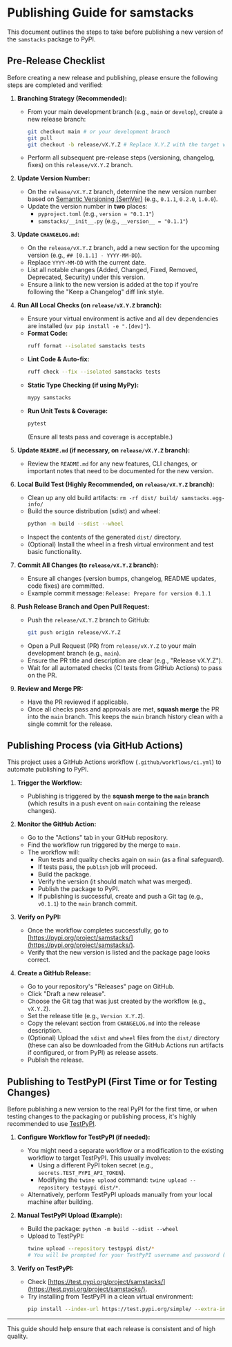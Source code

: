 # Publishing Guide for samstacks

This document outlines the steps to take before publishing a new version of the `samstacks` package to PyPI.

## Pre-Release Checklist

Before creating a new release and publishing, please ensure the following steps are completed and verified:

1.  **Branching Strategy (Recommended):**
    *   From your main development branch (e.g., `main` or `develop`), create a new release branch: 
        ```bash
        git checkout main # or your development branch
        git pull
        git checkout -b release/vX.Y.Z # Replace X.Y.Z with the target version
        ```
    *   Perform all subsequent pre-release steps (versioning, changelog, fixes) on this `release/vX.Y.Z` branch.

2.  **Update Version Number:**
    *   On the `release/vX.Y.Z` branch, determine the new version number based on [Semantic Versioning (SemVer)](https://semver.org) (e.g., `0.1.1`, `0.2.0`, `1.0.0`).
    *   Update the version number in **two** places:
        *   `pyproject.toml` (e.g., `version = "0.1.1"`)
        *   `samstacks/__init__.py` (e.g., `__version__ = "0.1.1"`)

3.  **Update `CHANGELOG.md`:**
    *   On the `release/vX.Y.Z` branch, add a new section for the upcoming version (e.g., `## [0.1.1] - YYYY-MM-DD`).
    *   Replace `YYYY-MM-DD` with the current date.
    *   List all notable changes (Added, Changed, Fixed, Removed, Deprecated, Security) under this version.
    *   Ensure a link to the new version is added at the top if you're following the "Keep a Changelog" diff link style.

4.  **Run All Local Checks (on `release/vX.Y.Z` branch):**
    *   Ensure your virtual environment is active and all dev dependencies are installed (`uv pip install -e ".[dev]"`).
    *   **Format Code:**
        ```bash
        ruff format --isolated samstacks tests
        ```
    *   **Lint Code & Auto-fix:**
        ```bash
        ruff check --fix --isolated samstacks tests
        ```
    *   **Static Type Checking (if using MyPy):**
        ```bash
        mypy samstacks
        ```
    *   **Run Unit Tests & Coverage:**
        ```bash
        pytest
        ```
        (Ensure all tests pass and coverage is acceptable.)

5.  **Update `README.md` (if necessary, on `release/vX.Y.Z` branch):**
    *   Review the `README.md` for any new features, CLI changes, or important notes that need to be documented for the new version.

6.  **Local Build Test (Highly Recommended, on `release/vX.Y.Z` branch):**
    *   Clean up any old build artifacts: `rm -rf dist/ build/ samstacks.egg-info/`
    *   Build the source distribution (sdist) and wheel:
        ```bash
        python -m build --sdist --wheel
        ```
    *   Inspect the contents of the generated `dist/` directory.
    *   (Optional) Install the wheel in a fresh virtual environment and test basic functionality.

7.  **Commit All Changes (to `release/vX.Y.Z` branch):**
    *   Ensure all changes (version bumps, changelog, README updates, code fixes) are committed.
    *   Example commit message: `Release: Prepare for version 0.1.1`

8.  **Push Release Branch and Open Pull Request:**
    *   Push the `release/vX.Y.Z` branch to GitHub:
        ```bash
        git push origin release/vX.Y.Z
        ```
    *   Open a Pull Request (PR) from `release/vX.Y.Z` to your main development branch (e.g., `main`).
    *   Ensure the PR title and description are clear (e.g., "Release vX.Y.Z").
    *   Wait for all automated checks (CI tests from GitHub Actions) to pass on the PR.

9.  **Review and Merge PR:**
    *   Have the PR reviewed if applicable.
    *   Once all checks pass and approvals are met, **squash merge** the PR into the `main` branch. This keeps the `main` branch history clean with a single commit for the release.

## Publishing Process (via GitHub Actions)

This project uses a GitHub Actions workflow (`.github/workflows/ci.yml`) to automate publishing to PyPI.

1.  **Trigger the Workflow:**
    *   Publishing is triggered by the **squash merge to the `main` branch** (which results in a push event on `main` containing the release changes).

2.  **Monitor the GitHub Action:**
    *   Go to the "Actions" tab in your GitHub repository.
    *   Find the workflow run triggered by the merge to `main`.
    *   The workflow will:
        *   Run tests and quality checks again on `main` (as a final safeguard).
        *   If tests pass, the `publish` job will proceed.
        *   Build the package.
        *   Verify the version (it should match what was merged).
        *   Publish the package to PyPI.
        *   If publishing is successful, create and push a Git tag (e.g., `v0.1.1`) to the `main` branch commit.

3.  **Verify on PyPI:**
    *   Once the workflow completes successfully, go to [https://pypi.org/project/samstacks/](https://pypi.org/project/samstacks/).
    *   Verify that the new version is listed and the package page looks correct.

4.  **Create a GitHub Release:**
    *   Go to your repository's "Releases" page on GitHub.
    *   Click "Draft a new release".
    *   Choose the Git tag that was just created by the workflow (e.g., `vX.Y.Z`).
    *   Set the release title (e.g., `Version X.Y.Z`).
    *   Copy the relevant section from `CHANGELOG.md` into the release description.
    *   (Optional) Upload the `sdist` and `wheel` files from the `dist/` directory (these can also be downloaded from the GitHub Actions run artifacts if configured, or from PyPI) as release assets.
    *   Publish the release.

## Publishing to TestPyPI (First Time or for Testing Changes)

Before publishing a new version to the real PyPI for the first time, or when testing changes to the packaging or publishing process, it's highly recommended to use [TestPyPI](https://test.pypi.org/).

1.  **Configure Workflow for TestPyPI (if needed):**
    *   You might need a separate workflow or a modification to the existing workflow to target TestPyPI. This usually involves:
        *   Using a different PyPI token secret (e.g., `secrets.TEST_PYPI_API_TOKEN`).
        *   Modifying the `twine upload` command: `twine upload --repository testpypi dist/*`.
    *   Alternatively, perform TestPyPI uploads manually from your local machine after building.

2.  **Manual TestPyPI Upload (Example):**
    *   Build the package: `python -m build --sdist --wheel`
    *   Upload to TestPyPI:
        ```bash
        twine upload --repository testpypi dist/*
        # You will be prompted for your TestPyPI username and password (or token)
        ```

3.  **Verify on TestPyPI:**
    *   Check [https://test.pypi.org/project/samstacks/](https://test.pypi.org/project/samstacks/).
    *   Try installing from TestPyPI in a clean virtual environment:
        ```bash
        pip install --index-url https://test.pypi.org/simple/ --extra-index-url https://pypi.org/simple samstacks
        ```

---

This guide should help ensure that each release is consistent and of high quality. 